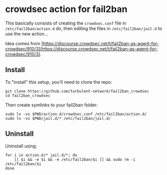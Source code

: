 # crowdsec action for fail2ban

This basically consists of creating the `crowdsec.conf` file in `/etc/fail2ban/action.d` dir, then editing the files in `/etc/fail2ban/jail.d` to use the new action...

Idea comes from [https://discourse.crowdsec.net/t/fail2ban-as-agent-for-crowdsec/910/3](https://discourse.crowdsec.net/t/fail2ban-as-agent-for-crowdsec/910/3).


## Install

To "install" this setup, you'll need to clone the repo:

    git clone https://github.com/turbulent-network/fail2ban_crowdsec
    cd fail2ban_crowdsec

Then create symlinks to your fail2ban folder:

    sudo ln -vs $PWD/action.d/crowdsec.conf /etc/fail2ban/action.d/
    sudo ln -vs $PWD/jail.d/* /etc/fail2ban/jail.d/


## Uninstall

Uninstall using:

    for i in action.d/* jail.d/*; do
        [[ $i && -e $i && -e /etc/fail2ban/$i ]] && sudo rm -i /etc/fail2ban/$i
    done


